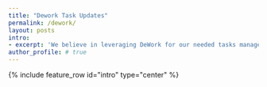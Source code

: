 ```yaml
---
title: "Dework Task Updates"
permalink: /dework/
layout: posts
intro:
- excerpt: 'We believe in leveraging DeWork for our needed tasks management. Looking to contribute? Join a workstream today.'
author_profile: # true
---
```

{% include feature_row id="intro" type="center" %}
